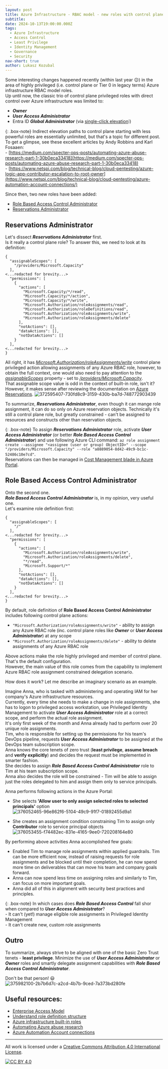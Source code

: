 ```yaml
---
layout: post
title: Azure Infrastructure - RBAC model - new roles with control plane permissions
subtitle:
date: 2024-10-13T19:00:00.000Z
tags:
  - Azure Infrastructure
  - Access Control
  - Least Privilege
  - Identity Management
  - Governance
  - Security
nav-short: true
author: Lukasz Kozubal
---
```


Some interesting changes happened recently (within last year 😉) in the area of highly privileged (i.e. control plane or Tier 0 in legacy terms) Azure infrastructure RBAC model roles.<br>
Up until now, the classic trio of control plane privileged roles with direct control over Azure infrastructure was limited to:

- **_Owner_**
- **_User Access Administrator_**
- Entra ID **_Global Administrator_** (via [single-click elevation](https://learn.microsoft.com/en-us/azure/role-based-access-control/elevate-access-global-admin)❕)

{: .box-note}
Indirect elevation paths to control plane starting with less powerful roles are essentially unlimited, but that's a topic for different post.<br>
To get a glimpse, see these excellent articles by Andy Robbins and Karl Fosaaen:<br>- [https://medium.com/specter-ops-posts/automating-azure-abuse-research-part-1-30b0eca33418](https://medium.com/specter-ops-posts/automating-azure-abuse-research-part-1-30b0eca33418)<br>- [https://www.netspi.com/blog/technical-blog/cloud-pentesting/azure-logic-app-contributor-escalation-to-root-owner](https://www.netspi.com/blog/technical-blog/cloud-pentesting/azure-automation-account-connections/)

Since then, two new roles have been added:

- [Role Based Access Control Administrator](https://learn.microsoft.com/en-us/azure/role-based-access-control/built-in-roles/privileged#role-based-access-control-administrator)
- [Reservations Administrator](https://learn.microsoft.com/en-us/azure/role-based-access-control/built-in-roles/privileged#reservations-administrator)

## Reservations Administrator

Let's dissect **_Reservations Administrator_** first.<br>
Is it really a control plane role? To answer this, we need to look at its definition:

```
{
  "assignableScopes": [
    "/providers/Microsoft.Capacity"
  ],
<...redacted for brevity...>
  "permissions": [
    {
      "actions": [
        "Microsoft.Capacity/*/read",
        "Microsoft.Capacity/*/action",
        "Microsoft.Capacity/*/write",
        "Microsoft.Authorization/roleAssignments/read",
        "Microsoft.Authorization/roleDefinitions/read",
        "Microsoft.Authorization/roleAssignments/write",
        "Microsoft.Authorization/roleAssignments/delete"
      ],
      "notActions": [],
      "dataActions": [],
      "notDataActions": []
    }
  ],
<...redacted for brevity...>
}
```
All right, it has _<ins>Microsoft.Authorization/roleAssignments/write</ins>_ control plane privileged action allowing assignments of any Azure RBAC role, however, to obtain the full context, one would also need to pay attention to the _<ins>assignableScopes<ins>_ property - set to _<ins>/providers/Microsoft.Capacity</ins>_.<br>That assignable scope value is odd in the context of built-in role, isn't it?<br> However, it makes sense after reviewing the documentation on [Azure Reservations](https://learn.microsoft.com/en-us/azure/cost-management-billing/reservations/view-reservations#who-can-manage-a-reservation-by-default).
![372595407-730fd8c9-3159-430b-ba7d-748772903439](https://github.com/user-attachments/assets/984de9e9-a428-42b2-8614-386d4e98a6aa)<br>

To summarize, **_Reservations Administrator_**, even though it can mange role assignment, it can do so only on Azure reservation objects. Technically it's still a control plane role, but greatly constrained - can't be assigned to resources and constructs other than reservation objects.

{: .box-note}
To assign **_Reservations Administrator_** role, activate **_User Access Administrator_** (or better **_Role Based Access Control Administrator_**)  and use following Azure CLI command: ```az role assignment create --assignee "<assignee (user or group) ObjectID>" --scope "/providers/Microsoft.Capacity" --role "a8889054-8d42-49c9-bc1c-52486c10e7cd"```.<br>Reservations can then be managed in [Cost Management blade in Azure Portal](https://portal.azure.com/#view/Microsoft_Azure_CostManagement/Menu/~/reservations).

## Role Based Access Control Administrator
Onto the second one.<br>
**_Role Based Access Control Administrator_** is, in my opinion, very useful one.<br>
Let's examine role definition first:
```
{
  "assignableScopes": [
    "/"
  ],
<...redacted for brevity...>
  "permissions": [
    {
      "actions": [
        "Microsoft.Authorization/roleAssignments/write",
        "Microsoft.Authorization/roleAssignments/delete",
        "*/read",
        "Microsoft.Support/*"
      ],
      "notActions": [],
      "dataActions": [],
      "notDataActions": []
    }
  ],
<...redacted for brevity...>
}
```
By default, role definition of **Role Based Access Control Administrator** includes following control plane actions:
- ```"Microsoft.Authorization/roleAssignments/write"``` - ability to assign any Azure RBAC role (inc. control plane roles like **_Owner_** or **_User Access Administrator_**) at any scope
- ```"Microsoft.Authorization/roleAssignments/delete"``` - ability to delete assignments of any Azure RBAC role

Above actions make the role highly privileged and member of control plane. That's the default configuration.<br> 
However, the main value of this role comes from the capability to implement Azure RBAC role assignment constrained delegation scenario.

How does it work? Let me describe an imaginary scenario as an example.

Imagine Anna, who is tasked with administering and operating IAM for her company's Azure infrastructure resources.<br>
Currently, every time she needs to make a change in role assignments, she has to logon to privileged access workstation, use Privileged Identity Management to activate **_User Access Administrator_** role at a correct scope, and perform the actual role assignment.<br>
It's only first week of the month and Anna already had to perform over 20 unique role assignments.<br> 
Tim, who is responsible for setting up the permissions for his team's DevOps pipeline, requests **_User Access Administrator_** to be assigned at the DevOps team subscription scope.<br>
Anna knows the core tenets of zero trust (**least privilege**, **assume breach** and **verify explicitly**) and decides the request must be implemented in smarter fashion.<br>
She decides to assign **_Role Based Access Control Administrator_** role to Tim at his team subscription scope.<br>
Anna also decides the role will be constrained - Tim will be able to assign just the roles delegated to him and assign them only to service principals.<br>

Anna performs following actions in the Azure Portal:<br>

  - She selects <b>'Allow user to only assign selected roles to selected principals'</b> option
  ![376052465-96e862f6-5104-49c9-91f7-01892455d9a1](https://github.com/user-attachments/assets/f39f8706-92aa-444d-9c51-7d1b873462cf)


  - She creates an assignment condition constraining Tim to assign only <b>Contributor</b> role to service principal objects<br>
  ![376053455-f74482ec-831e-4165-9ee0-720208164e80](https://github.com/user-attachments/assets/5737327b-0165-4480-b5ba-f3d391c3f5a5)

By performing above activities Anna accomplished few goals:

- Enabled Tim to manage role assignments within applied guardrails. Tim can be more efficient now, instead of raising requests for role assignments and be blocked until their completion, he can now spend more time on deliverables that can move his team and company goals forward.
- Anna can now spend less time on assigning roles and similarly to Tim, can focus on more important goals.
- Anna did all of this in alignment with security best practices and principles. 

{: .box-note}
In which cases does **_Role Based Access Control_** fall shor when compared to **_User Access Administrator_**? <br>- It can't (yet!) manage eligible role assignments in Privileged Identity Management<br>- It can't create new, custom role assignments

## Outro

To summarize, always strive to be aligned with one of the basic Zero Trust tenets - **least privilege**. Minimize the use of **_User Access Administrator_** or **_Owner_** roles and smartly delegate assignment capabilities with **_Role Based Access Control Administrator_**.

Don't be that person! :smiley: <br>
![375982100-2b7b6d7c-a2cd-4b7b-9ced-7a373bd280fe](https://github.com/user-attachments/assets/7a1ab07c-2f80-4ac4-bc10-f8833b5f2d7b)

## Useful resources:

- [Enterprise Access Model](https://learn.microsoft.com/en-us/security/privileged-access-workstations/privileged-access-access-model)
- [Understand role definition structure](https://learn.microsoft.com/en-us/azure/role-based-access-control/role-definitions)
- [Azure infrastructure built-in roles](https://learn.microsoft.com/en-us/azure/role-based-access-control/built-in-roles)
- [Automating Azure abuse research](https://medium.com/specter-ops-posts/automating-azure-abuse-research-part-1-30b0eca33418)
- [Azure Automation Account connections](https://www.netspi.com/blog/technical-blog/cloud-pentesting/azure-automation-account-connections/)

-------------------------------------------------------------------------------------------
All work is licensed under a [Creative Commons Attribution 4.0 International License][cc-by].

[![CC BY 4.0][cc-by-image]][cc-by]

[cc-by]: http://creativecommons.org/licenses/by/4.0/
[cc-by-image]: https://i.creativecommons.org/l/by/4.0/88x31.png
[cc-by-shield]: https://img.shields.io/badge/License-CC%20BY%204.0-lightgrey.svg
